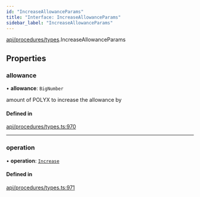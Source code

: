 ```yaml
---
id: "IncreaseAllowanceParams"
title: "Interface: IncreaseAllowanceParams"
sidebar_label: "IncreaseAllowanceParams"
---
```


[api/procedures/types](../../../../../modules/API/Procedures/Types/Types.md).IncreaseAllowanceParams

## Properties

### allowance

• **allowance**: `BigNumber`

amount of POLYX to increase the allowance by

#### Defined in

[api/procedures/types.ts:970](https://github.com/PolymeshAssociation/polymesh-sdk/blob/2c78f6c34/src/api/procedures/types.ts#L970)

___

### operation

• **operation**: [`Increase`](../../../../../enums/API/Procedures/Types/AllowanceOperation/AllowanceOperation.md#increase)

#### Defined in

[api/procedures/types.ts:971](https://github.com/PolymeshAssociation/polymesh-sdk/blob/2c78f6c34/src/api/procedures/types.ts#L971)
